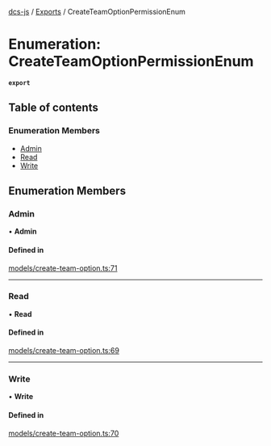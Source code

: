 [dcs-js](../README.md) / [Exports](../modules.md) / CreateTeamOptionPermissionEnum

# Enumeration: CreateTeamOptionPermissionEnum

**`export`**

## Table of contents

### Enumeration Members

- [Admin](CreateTeamOptionPermissionEnum.md#admin)
- [Read](CreateTeamOptionPermissionEnum.md#read)
- [Write](CreateTeamOptionPermissionEnum.md#write)

## Enumeration Members

### <a id="admin" name="admin"></a> Admin

• **Admin**

#### Defined in

[models/create-team-option.ts:71](https://github.com/unfoldingWord/dcs-js/blob/c677a54/models/create-team-option.ts#L71)

___

### <a id="read" name="read"></a> Read

• **Read**

#### Defined in

[models/create-team-option.ts:69](https://github.com/unfoldingWord/dcs-js/blob/c677a54/models/create-team-option.ts#L69)

___

### <a id="write" name="write"></a> Write

• **Write**

#### Defined in

[models/create-team-option.ts:70](https://github.com/unfoldingWord/dcs-js/blob/c677a54/models/create-team-option.ts#L70)
